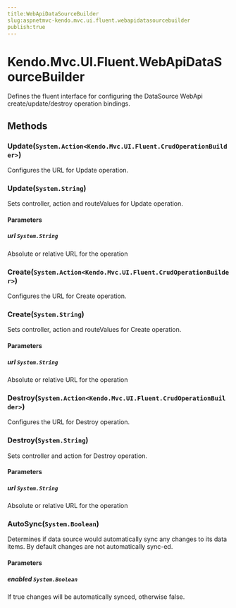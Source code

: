 ```yaml
---
title:WebApiDataSourceBuilder
slug:aspnetmvc-kendo.mvc.ui.fluent.webapidatasourcebuilder
publish:true
---
```


# Kendo.Mvc.UI.Fluent.WebApiDataSourceBuilder
Defines the fluent interface for configuring the DataSource WebApi create/update/destroy operation bindings.



## Methods

### Update(`System.Action<Kendo.Mvc.UI.Fluent.CrudOperationBuilder>`)
Configures the URL for Update operation.





### Update(`System.String`)
Sets controller, action and routeValues for Update operation.


#### Parameters

##### url `System.String`
Absolute or relative URL for the operation





### Create(`System.Action<Kendo.Mvc.UI.Fluent.CrudOperationBuilder>`)
Configures the URL for Create operation.





### Create(`System.String`)
Sets controller, action and routeValues for Create operation.


#### Parameters

##### url `System.String`
Absolute or relative URL for the operation





### Destroy(`System.Action<Kendo.Mvc.UI.Fluent.CrudOperationBuilder>`)
Configures the URL for Destroy operation.





### Destroy(`System.String`)
Sets controller and action for Destroy operation.


#### Parameters

##### url `System.String`
Absolute or relative URL for the operation





### AutoSync(`System.Boolean`)
Determines if data source would automatically sync any changes to its data items. By default changes are not automatically sync-ed.


#### Parameters

##### enabled `System.Boolean`
If true changes will be automatically synced, otherwise false.






